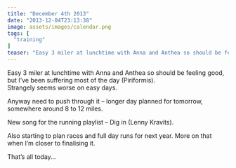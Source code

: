 ```yaml
---
title: "December 4th 2013"
date: "2013-12-04T23:13:38"
image: assets/images/calendar.png
tags: [
  "training"
]
teaser: "Easy 3 miler at lunchtime with Anna and Anthea so should be feeling good, but I&#8217;ve been suffering most of the day (Piriformis). Strangely seems worse on easy days. Anyway need to push through it &#8211; longer day planned for tomorrow, somewhere around 8 to 12 miles. New song for the running playlist &#8211; Dig [&hellip;]\n"
---
```

Easy 3 miler at lunchtime with Anna and Anthea so should be feeling good, but I’ve been suffering most of the day (Piriformis).  
Strangely seems worse on easy days.

Anyway need to push through it – longer day planned for tomorrow, somewhere around 8 to 12 miles.

New song for the running playlist – Dig in (Lenny Kravits).

Also starting to plan races and full day runs for next year. More on that when I’m closer to finalising it.

That’s all today…

